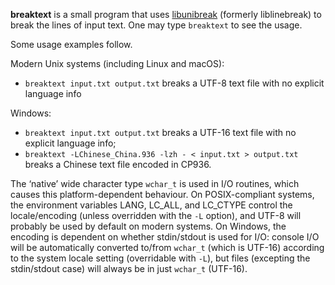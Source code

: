 **breaktext** is a small program that uses [libunibreak](https://github.com/adah1972/libunibreak) (formerly liblinebreak) to break the lines of input text. One may type `breaktext` to see the usage.

Some usage examples follow.

Modern Unix systems (including Linux and macOS):

- `breaktext input.txt output.txt` breaks a UTF-8 text file with no explicit language info

Windows:

- `breaktext input.txt output.txt` breaks a UTF-16 text file with no explicit language info;
- `breaktext -LChinese_China.936 -lzh - < input.txt > output.txt` breaks a Chinese text file encoded in CP936.

The ‘native’ wide character type `wchar_t` is used in I/O routines, which causes this platform-dependent behaviour. On POSIX-compliant systems, the environment variables LANG, LC_ALL, and LC_CTYPE control the locale/encoding (unless overridden with the `-L` option), and UTF-8 will probably be used by default on modern systems. On Windows, the encoding is dependent on whether stdin/stdout is used for I/O: console I/O will be automatically converted to/from `wchar_t` (which is UTF-16) according to the system locale setting (overridable with `-L`), but files (excepting the stdin/stdout case) will always be in just `wchar_t` (UTF-16).
